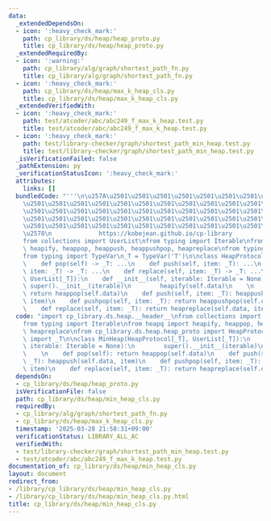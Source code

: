 ```yaml
---
data:
  _extendedDependsOn:
  - icon: ':heavy_check_mark:'
    path: cp_library/ds/heap/heap_proto.py
    title: cp_library/ds/heap/heap_proto.py
  _extendedRequiredBy:
  - icon: ':warning:'
    path: cp_library/alg/graph/shortest_path_fn.py
    title: cp_library/alg/graph/shortest_path_fn.py
  - icon: ':heavy_check_mark:'
    path: cp_library/ds/heap/max_k_heap_cls.py
    title: cp_library/ds/heap/max_k_heap_cls.py
  _extendedVerifiedWith:
  - icon: ':heavy_check_mark:'
    path: test/atcoder/abc/abc249_f_max_k_heap.test.py
    title: test/atcoder/abc/abc249_f_max_k_heap.test.py
  - icon: ':heavy_check_mark:'
    path: test/library-checker/graph/shortest_path_min_heap.test.py
    title: test/library-checker/graph/shortest_path_min_heap.test.py
  _isVerificationFailed: false
  _pathExtension: py
  _verificationStatusIcon: ':heavy_check_mark:'
  attributes:
    links: []
  bundledCode: "'''\n\u257A\u2501\u2501\u2501\u2501\u2501\u2501\u2501\u2501\u2501\u2501\
    \u2501\u2501\u2501\u2501\u2501\u2501\u2501\u2501\u2501\u2501\u2501\u2501\u2501\
    \u2501\u2501\u2501\u2501\u2501\u2501\u2501\u2501\u2501\u2501\u2501\u2501\u2501\
    \u2501\u2501\u2501\u2501\u2501\u2501\u2501\u2501\u2501\u2501\u2501\u2501\u2501\
    \u2501\u2501\u2501\u2501\u2501\u2501\u2501\u2501\u2501\u2501\u2501\u2501\u2501\
    \u2578\n             https://kobejean.github.io/cp-library               \n'''\n\
    from collections import UserList\nfrom typing import Iterable\nfrom heapq import\
    \ heapify, heappop, heappush, heappushpop, heapreplace\nfrom typing import Generic\n\
    from typing import TypeVar\n_T = TypeVar('T')\n\nclass HeapProtocol(Generic[_T]):\n\
    \    def pop(self) -> _T: ...\n    def push(self, item: _T): ...\n    def pushpop(self,\
    \ item: _T) -> _T: ...\n    def replace(self, item: _T) -> _T: ...\n\nclass MinHeap(HeapProtocol[_T],\
    \ UserList[_T]):\n    def __init__(self, iterable: Iterable = None):\n       \
    \ super().__init__(iterable)\n        heapify(self.data)\n    \n    def pop(self):\
    \ return heappop(self.data)\n    def push(self, item: _T): heappush(self.data,\
    \ item)\n    def pushpop(self, item: _T): return heappushpop(self.data, item)\n\
    \    def replace(self, item: _T): return heapreplace(self.data, item)\n"
  code: "import cp_library.ds.heap.__header__\nfrom collections import UserList\n\
    from typing import Iterable\nfrom heapq import heapify, heappop, heappush, heappushpop,\
    \ heapreplace\nfrom cp_library.ds.heap.heap_proto import HeapProtocol\nfrom cp_library.misc.typing\
    \ import _T\n\nclass MinHeap(HeapProtocol[_T], UserList[_T]):\n    def __init__(self,\
    \ iterable: Iterable = None):\n        super().__init__(iterable)\n        heapify(self.data)\n\
    \    \n    def pop(self): return heappop(self.data)\n    def push(self, item:\
    \ _T): heappush(self.data, item)\n    def pushpop(self, item: _T): return heappushpop(self.data,\
    \ item)\n    def replace(self, item: _T): return heapreplace(self.data, item)\n"
  dependsOn:
  - cp_library/ds/heap/heap_proto.py
  isVerificationFile: false
  path: cp_library/ds/heap/min_heap_cls.py
  requiredBy:
  - cp_library/alg/graph/shortest_path_fn.py
  - cp_library/ds/heap/max_k_heap_cls.py
  timestamp: '2025-03-28 21:58:31+09:00'
  verificationStatus: LIBRARY_ALL_AC
  verifiedWith:
  - test/library-checker/graph/shortest_path_min_heap.test.py
  - test/atcoder/abc/abc249_f_max_k_heap.test.py
documentation_of: cp_library/ds/heap/min_heap_cls.py
layout: document
redirect_from:
- /library/cp_library/ds/heap/min_heap_cls.py
- /library/cp_library/ds/heap/min_heap_cls.py.html
title: cp_library/ds/heap/min_heap_cls.py
---
```

